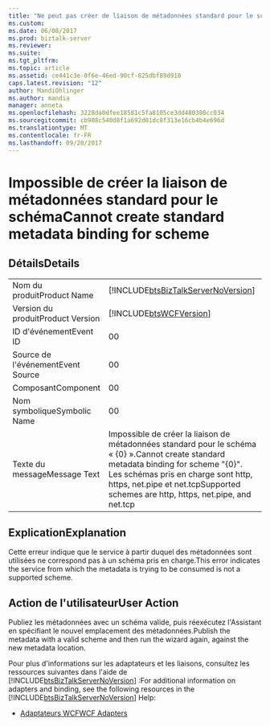 ```yaml
---
title: "Ne peut pas créer de liaison de métadonnées standard pour le schéma | Documents Microsoft"
ms.custom: 
ms.date: 06/08/2017
ms.prod: biztalk-server
ms.reviewer: 
ms.suite: 
ms.tgt_pltfrm: 
ms.topic: article
ms.assetid: ce441c3e-0f6e-46ed-90cf-825dbf89d910
caps.latest.revision: "12"
author: MandiOhlinger
ms.author: mandia
manager: anneta
ms.openlocfilehash: 3228da0dfee18581c5fa8105ce3dd480380cc034
ms.sourcegitcommit: cb908c540d8f1a692d01dc8f313e16cb4b4e696d
ms.translationtype: MT
ms.contentlocale: fr-FR
ms.lasthandoff: 09/20/2017
---
```

# <a name="cannot-create-standard-metadata-binding-for-scheme"></a><span data-ttu-id="e03b5-102">Impossible de créer la liaison de métadonnées standard pour le schéma</span><span class="sxs-lookup"><span data-stu-id="e03b5-102">Cannot create standard metadata binding for scheme</span></span>
## <a name="details"></a><span data-ttu-id="e03b5-103">Détails</span><span class="sxs-lookup"><span data-stu-id="e03b5-103">Details</span></span>  
  
|||  
|-|-|  
|<span data-ttu-id="e03b5-104">Nom du produit</span><span class="sxs-lookup"><span data-stu-id="e03b5-104">Product Name</span></span>|[!INCLUDE[btsBizTalkServerNoVersion](../includes/btsbiztalkservernoversion-md.md)]|  
|<span data-ttu-id="e03b5-105">Version du produit</span><span class="sxs-lookup"><span data-stu-id="e03b5-105">Product Version</span></span>|[!INCLUDE[btsWCFVersion](../includes/btswcfversion-md.md)]|  
|<span data-ttu-id="e03b5-106">ID d'événement</span><span class="sxs-lookup"><span data-stu-id="e03b5-106">Event ID</span></span>|<span data-ttu-id="e03b5-107">0</span><span class="sxs-lookup"><span data-stu-id="e03b5-107">0</span></span>|  
|<span data-ttu-id="e03b5-108">Source de l'événement</span><span class="sxs-lookup"><span data-stu-id="e03b5-108">Event Source</span></span>|<span data-ttu-id="e03b5-109">0</span><span class="sxs-lookup"><span data-stu-id="e03b5-109">0</span></span>|  
|<span data-ttu-id="e03b5-110">Composant</span><span class="sxs-lookup"><span data-stu-id="e03b5-110">Component</span></span>|<span data-ttu-id="e03b5-111">0</span><span class="sxs-lookup"><span data-stu-id="e03b5-111">0</span></span>|  
|<span data-ttu-id="e03b5-112">Nom symbolique</span><span class="sxs-lookup"><span data-stu-id="e03b5-112">Symbolic Name</span></span>|<span data-ttu-id="e03b5-113">0</span><span class="sxs-lookup"><span data-stu-id="e03b5-113">0</span></span>|  
|<span data-ttu-id="e03b5-114">Texte du message</span><span class="sxs-lookup"><span data-stu-id="e03b5-114">Message Text</span></span>|<span data-ttu-id="e03b5-115">Impossible de créer la liaison de métadonnées standard pour le schéma « {0} ».</span><span class="sxs-lookup"><span data-stu-id="e03b5-115">Cannot create standard metadata binding for scheme "{0}".</span></span> <span data-ttu-id="e03b5-116">Les schémas pris en charge sont http, https, net.pipe et net.tcp</span><span class="sxs-lookup"><span data-stu-id="e03b5-116">Supported schemes are http, https, net.pipe, and net.tcp</span></span>|  
  
## <a name="explanation"></a><span data-ttu-id="e03b5-117">Explication</span><span class="sxs-lookup"><span data-stu-id="e03b5-117">Explanation</span></span>  
 <span data-ttu-id="e03b5-118">Cette erreur indique que le service à partir duquel des métadonnées sont utilisées ne correspond pas à un schéma pris en charge.</span><span class="sxs-lookup"><span data-stu-id="e03b5-118">This error indicates the service from which the metadata is trying to be consumed is not a supported scheme.</span></span>  
  
## <a name="user-action"></a><span data-ttu-id="e03b5-119">Action de l'utilisateur</span><span class="sxs-lookup"><span data-stu-id="e03b5-119">User Action</span></span>  
 <span data-ttu-id="e03b5-120">Publiez les métadonnées avec un schéma valide, puis réexécutez l'Assistant en spécifiant le nouvel emplacement des métadonnées.</span><span class="sxs-lookup"><span data-stu-id="e03b5-120">Publish the metadata with a valid scheme and then run the wizard again, against the new metadata location.</span></span>  
  
 <span data-ttu-id="e03b5-121">Pour plus d'informations sur les adaptateurs et les liaisons, consultez les ressources suivantes dans l'aide de [!INCLUDE[btsBizTalkServerNoVersion](../includes/btsbiztalkservernoversion-md.md)] :</span><span class="sxs-lookup"><span data-stu-id="e03b5-121">For additional information on adapters and binding, see the following resources in the [!INCLUDE[btsBizTalkServerNoVersion](../includes/btsbiztalkservernoversion-md.md)] Help:</span></span>  
  
-   [<span data-ttu-id="e03b5-122">Adaptateurs WCF</span><span class="sxs-lookup"><span data-stu-id="e03b5-122">WCF Adapters</span></span>](../core/wcf-adapters.md)